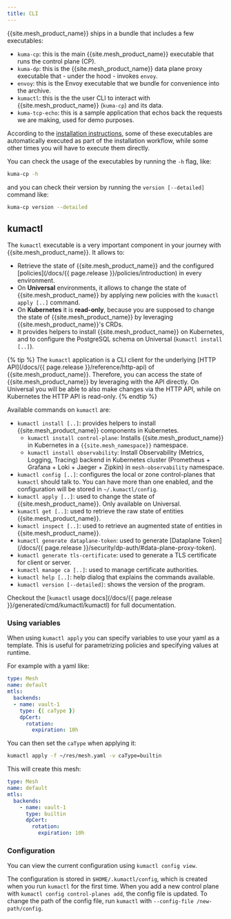 ```yaml
---
title: CLI
---
```


{{site.mesh_product_name}} ships in a bundle that includes a few executables:

* `kuma-cp`: this is the main {{site.mesh_product_name}} executable that runs the control plane (CP).
* `kuma-dp`: this is the {{site.mesh_product_name}} data plane proxy executable that - under the hood - invokes `envoy`.
* `envoy`: this is the Envoy executable that we bundle for convenience into the archive.
* `kumactl`: this is the the user CLI to interact with {{site.mesh_product_name}} (`kuma-cp`) and its data.
* `kuma-tcp-echo`: this is a sample application that echos back the requests we are making, used for demo purposes.

According to the [installation instructions](/install/), some of these executables are automatically executed as part of the installation workflow, while some other times you will have to execute them directly.

You can check the usage of the executables by running the `-h` flag, like:

```sh
kuma-cp -h
```

and you can check their version by running the `version [--detailed]` command like:

```sh
kuma-cp version --detailed
```

## kumactl

The `kumactl` executable is a very important component in your journey with {{site.mesh_product_name}}. It allows to:

* Retrieve the state of {{site.mesh_product_name}} and the configured [policies](/docs/{{ page.release }}/policies/introduction) in every environment.
* On **Universal** environments, it allows to change the state of {{site.mesh_product_name}} by applying new policies with the `kumactl apply [..]` command.
* On **Kubernetes** it is **read-only**, because you are supposed to change the state of {{site.mesh_product_name}} by leveraging {{site.mesh_product_name}}'s CRDs.
* It provides helpers to install {{site.mesh_product_name}} on Kubernetes, and to configure the PostgreSQL schema on Universal (`kumactl install [..]`).

{% tip %}
The `kumactl` application is a CLI client for the underlying [HTTP API](/docs/{{ page.release }}/reference/http-api) of {{site.mesh_product_name}}. Therefore, you can access the state of {{site.mesh_product_name}} by leveraging with the API directly. On Universal you will be able to also make changes via the HTTP API, while on Kubernetes the HTTP API is read-only.
{% endtip %}

Available commands on `kumactl` are:

* `kumactl install [..]`: provides helpers to install {{site.mesh_product_name}} components in Kubernetes.
  * `kumactl install control-plane`: Installs {{site.mesh_product_name}} in Kubernetes in a `{{site.mesh_namespace}}` namespace.
  * `kumactl install observability`: Install Observability (Metrics, Logging, Tracing) backend in Kubernetes cluster (Prometheus + Grafana + Loki + Jaeger + Zipkin) in `mesh-observability` namespace.
* `kumactl config [..]`: configures the local or zone control-planes that `kumactl` should talk to. You can have more than one enabled, and the configuration will be stored in `~/.kumactl/config`.
* `kumactl apply [..]`: used to change the state of {{site.mesh_product_name}}. Only available on Universal.
* `kumactl get [..]`: used to retrieve the raw state of entities {{site.mesh_product_name}}.
* `kumactl inspect [..]`: used to retrieve an augmented state of entities in {{site.mesh_product_name}}.
* `kumactl generate dataplane-token`: used to generate [Dataplane Token](/docs/{{ page.release }}/security/dp-auth/#data-plane-proxy-token).
* `kumactl generate tls-certificate`: used to generate a TLS certificate for client or server.
* `kumactl manage ca [..]`: used to manage certificate authorities.
* `kumactl help [..]`: help dialog that explains the commands available.
* `kumactl version [--detailed]`: shows the version of the program.

Checkout the [`kumactl` usage docs](/docs/{{ page.release }}/generated/cmd/kumactl/kumactl) for full documentation.

### Using variables

When using `kumactl apply` you can specify variables to use your yaml as a template.
This is useful for parametrizing policies and specifying values at runtime.

For example with a yaml like:

```yaml
type: Mesh
name: default
mtls:
  backends:
  - name: vault-1
    type: {{ caType }}
    dpCert:
      rotation:
        expiration: 10h
```

You can then set the `caType` when applying it:

```sh
kumactl apply -f ~/res/mesh.yaml -v caType=builtin
```

This will create this mesh:

```yaml
type: Mesh
name: default
mtls:
  backends:
    - name: vault-1
      type: builtin
      dpCert:
        rotation:
          expiration: 10h
```

### Configuration

You can view the current configuration using `kumactl config view`.

The configuration is stored in `$HOME/.kumactl/config`, which is created when you run `kumactl` for the first time.
When you add a new control plane with `kumactl config control-planes add`, the config file is updated.
To change the path of the config file, run `kumactl` with `--config-file /new-path/config`.
